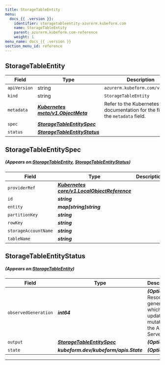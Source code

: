 ```yaml
---
title: StorageTableEntity
menu:
  docs_{{ .version }}:
    identifier: storagetableentity-azurerm.kubeform.com
    name: StorageTableEntity
    parent: azurerm.kubeform.com-reference
    weight: 1
menu_name: docs_{{ .version }}
section_menu_id: reference
---
```


## StorageTableEntity
| Field | Type | Description |
| ------ | ----- | ----------- |
| `apiVersion` | string | `azurerm.kubeform.com/v1alpha1` |
|    `kind` | string | `StorageTableEntity` |
| `metadata` | ***[Kubernetes meta/v1.ObjectMeta](https://kubernetes.io/docs/reference/generated/kubernetes-api/v1.13/#objectmeta-v1-meta)***|Refer to the Kubernetes API documentation for the fields of the `metadata` field.|
| `spec` | ***[StorageTableEntitySpec](#StorageTableEntitySpec)***||
| `status` | ***[StorageTableEntityStatus](#StorageTableEntityStatus)***||
## StorageTableEntitySpec
##### (Appears on:[StorageTableEntity](#StorageTableEntity), [StorageTableEntityStatus](#StorageTableEntityStatus))
| Field | Type | Description |
| ------ | ----- | ----------- |
| `providerRef` | ***[Kubernetes core/v1.LocalObjectReference](https://kubernetes.io/docs/reference/generated/kubernetes-api/v1.13/#localobjectreference-v1-core)***||
| `id` | ***string***||
| `entity` | ***map[string]string***||
| `partitionKey` | ***string***||
| `rowKey` | ***string***||
| `storageAccountName` | ***string***||
| `tableName` | ***string***||
## StorageTableEntityStatus
##### (Appears on:[StorageTableEntity](#StorageTableEntity))
| Field | Type | Description |
| ------ | ----- | ----------- |
| `observedGeneration` | ***int64***| ***(Optional)*** Resource generation, which is updated on mutation by the API Server.|
| `output` | ***[StorageTableEntitySpec](#StorageTableEntitySpec)***| ***(Optional)*** |
| `state` | ***kubeform.dev/kubeform/apis.State***| ***(Optional)*** |
---
